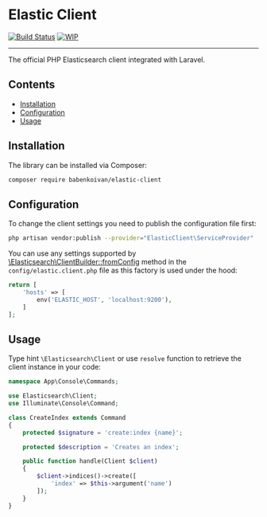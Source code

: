 # Elastic Client

[![Build Status](https://travis-ci.com/babenkoivan/elastic-client.svg?token=tL2AyZUSS9biRsKPg7fp&branch=master)](https://travis-ci.com/babenkoivan/elastic-client)
[![WIP](https://img.shields.io/static/v1?label=WIP&message=work%20in%20progress&color=red)](#)

---

The official PHP Elasticsearch client integrated with Laravel.

## Contents

* [Installation](#installation) 
* [Configuration](#configuration)
* [Usage](#usage)

## Installation

The library can be installed via Composer:

```bash
composer require babenkoivan/elastic-client
```

## Configuration

To change the client settings you need to publish the configuration file first:

```bash
php artisan vendor:publish --provider="ElasticClient\ServiceProvider"
```

You can use any settings supported by [\Elasticsearch\ClientBuilder::fromConfig](https://www.elastic.co/guide/en/elasticsearch/client/php-api/current/configuration.html#_building_the_client_from_a_configuration_hash)
method in the `config/elastic.client.php` file as this factory is used under the hood:

```php
return [
    'hosts' => [
        env('ELASTIC_HOST', 'localhost:9200'),
    ]
];
``` 

## Usage

Type hint `\Elasticsearch\Client` or use `resolve` function to retrieve the client instance in your code:

```php
namespace App\Console\Commands;

use Elasticsearch\Client;
use Illuminate\Console\Command;

class CreateIndex extends Command
{
    protected $signature = 'create:index {name}';

    protected $description = 'Creates an index';

    public function handle(Client $client)
    {
        $client->indices()->create([
            'index' => $this->argument('name')
        ]);
    }
}
```
